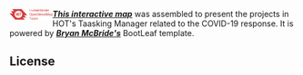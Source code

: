 <img src="img/hot_logo.png" height="15%" width="15%" align="left"/> ***[This interactive map](https://hotosm.github.io/2020_DST_lessons/HTML/scrollytelling.html)*** was assembled to present the projects in HOT's Taasking Manager related to the COVID-19 response. It is powered by ***[Bryan McBride's](https://github.com/bmcbride)*** BootLeaf template. 

## License


